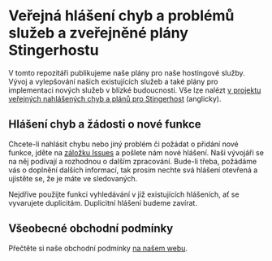 # Veřejná hlášení chyb a problémů služeb a zveřejněné plány Stingerhostu

V tomto repozitáři publikujeme naše plány pro naše hostingové služby. Vývoj a vylepšování našich existujících služeb a také plány pro implementaci nových služeb v blízké budoucnosti. Vše lze nalézt [v projektu veřejných nahlášených chyb a plánů pro Stingerhost](https://github.com/orgs/Stingerhost/projects/2 "Public Issues and Plans for StingerHost Projects") (anglicky).

## Hlášení chyb a žádosti o nové funkce

Chcete-li nahlásit chybu nebo jiný problém či požádat o přidání nové funkce, jděte na [záložku Issues](https://github.com/Stingerhost/public-issues-and-plans/issues "Klepněte zde pro procházení hlášení") a pošlete nám nové hlášení. Naši vývojáři se na něj podívají a rozhodnou o dalším zpracování. Bude-li třeba, požádáme vás o doplnění dalších informací, tak prosím nechte svá hlášení otevřená a ujistěte se, že je máte ve sledovaných.

Nejdříve použijte funkci vyhledávání v již existujících hlášeních, ať se vyvarujete duplicitám. Duplicitní hlášení budeme zavírat.

## Všeobecné obchodní podmínky

Přečtěte si naše obchodní podmínky [na našem webu](https://dash.stingerhost.eu/index.php?/page/vop/ "Všeobecné obchodní podmínky").
